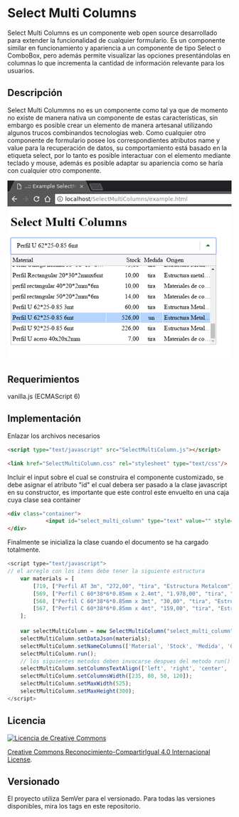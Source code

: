 # Select Multi Columns

Select Multi Columns es un componente web open source desarrollado para extender la funcionalidad de cualquier formulario.
Es un componente similar en funcionamiento y apariencia a un componente de tipo Select o ComboBox, pero además permite visualizar las opciones presentándolas en columnas lo que incrementa la cantidad de información relevante para los usuarios.

## Descripción

Select Multi Colummns no es un componente como tal ya que de momento no existe de manera nativa un componente de estas características, sin embargo es posible crear un elemento de manera artesanal utilizando algunos trucos combinandos tecnologias web.
Como cualquier otro componente de formulario posee los correspondientes atributos name y value para la recuperación de datos, su comportamiento está basado en la etiqueta select, por lo tanto es posible interactuar con el elemento mediante teclado y mouse, además es posible adaptar su apariencia como se haría con cualquier otro componente.

![Image description](https://raw.githubusercontent.com/RichardCollao/SelectMultiColumns/master/docs/captura.png)

## Requerimientos
vanilla.js (ECMAScript 6)

## Implementación
Enlazar los archivos necesarios
```html
<script type="text/javascript" src="SelectMultiColumn.js"></script>
```
```html
<link href="SelectMultiColumn.css" rel="stylesheet" type="text/css"/>
```
Incluir el input sobre el cual se construira el componente customizado, se debe asignar el atributo "id" el cual debera ser pasado a la clase javascript en su constructor, es importante que este control este envuelto en una caja cuya clase sea container

```html
<div class="container">
            <input id="select_multi_column" type="text" value="" style="width:450px;" class="fake-select" />
</div>
```
Finalmente se inicializa la clase cuando el documento se ha cargado totalmente.

```javascript
<script type="text/javascript">
// el arreglo con los items debe tener la siguiente estructura
    var materials = [
        [719, ["Perfil AT 3m", "272,00", "tira", "Estructura Metalcom"]],
        [569, ["Perfil C 60*38*6*0.85mm x 2.4mt", "1.978,00", "tira", "Estructura Metalcom"]],
        [568, ["Perfil C 60*38*6*0.85mm x 3mt", "30,00", "tira", "Estructura Metalcom"]],
        [567, ["Perfil C 60*38*6*0.85mm x 4mt", "159,00", "tira", "Estructura Metalcom"]]
    ];

    var selectMultiColumn = new SelectMultiColumn("select_multi_column");
    selectMultiColumn.setDataJson(materials);
    selectMultiColumn.setNameColumns(['Material', 'Stock', 'Medida', 'Origen']);// opcional
    selectMultiColumn.run();
    // los siguientes metodos deben invocarse despues del metodo run()
    selectMultiColumn.setColumnsTextAlign(['left', 'right', 'center', 'left']);
    selectMultiColumn.setColumnsWidth([235, 80, 50, 120]);
    selectMultiColumn.setMaxWidth(525);
    selectMultiColumn.setMaxHeight(300);
</script>
```

## Licencia
<a rel="license" href="http://creativecommons.org/licenses/by-sa/4.0/">
    <img alt="Licencia de Creative Commons" style="border-width:0" src="https://i.creativecommons.org/l/by-sa/4.0/88x31.png" />
</a>

<a rel="license" href="http://creativecommons.org/licenses/by-sa/4.0/">Creative Commons Reconocimiento-CompartirIgual 4.0 Internacional License</a>.

## Versionado
El proyecto utiliza SemVer para el versionado. Para todas las versiones disponibles, mira los tags en este repositorio.

